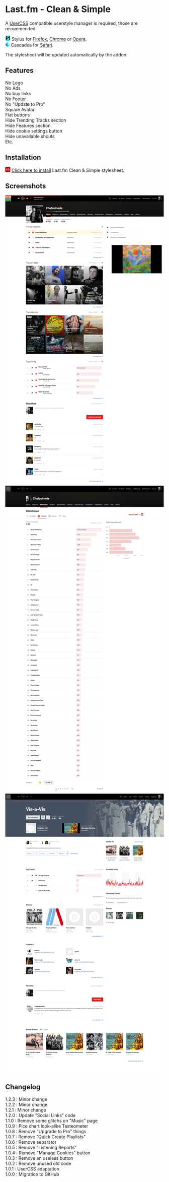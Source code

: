 # Last.fm - Clean & Simple

A [UserCSS](https://github.com/openstyles/stylus/wiki/UserCSS) compatible userstyle manager is required, those are recommended:

![Stylus](/images/Stylus.png) Stylus for [Firefox](https://addons.mozilla.org/en-US/firefox/addon/styl-us/), [Chrome](https://chrome.google.com/webstore/detail/stylus/clngdbkpkpeebahjckkjfobafhncgmne) or [Opera](https://addons.opera.com/en-gb/extensions/details/stylus/).<br>
![Cascadea](/images/Cascadea.png) Cascadea for [Safari](https://cascadea.app/).

The stylesheet will be updated automatically by the addon.<br>

## Features

No Logo<br>
No Ads<br>
No buy links<br>
No Footer<br>
No "Update to Pro"<br>
Square Avatar<br>
Flat buttons<br>
Hide Trending Tracks section<br>
Hide Features section<br>
Hide cookie settings button<br>
Hide unavailable shouts<br>
Etc.<br>

## Installation

[![Install](/images/last.fm.png)](https://raw.githubusercontent.com/Chafouinerie/Lastfm-cleansimple/main/lastfm-cleansimple.user.css) [Click here to install](https://raw.githubusercontent.com/Chafouinerie/Lastfm-cleansimple/main/lastfm-cleansimple.user.css) Last.fm Clean & Simple stylesheet.

## Screenshots

![1](https://github.com/Chafouinerie/Lastfm-cleansimple/blob/main/images//LastfmScreenshot1.png?raw=true)
![2](https://github.com/Chafouinerie/Lastfm-cleansimple/blob/main/images//LastfmScreenshot2.png?raw=true)
![3](https://github.com/Chafouinerie/Lastfm-cleansimple/blob/main/images//LastfmScreenshot3.png?raw=true)

## Changelog

1.2.3 : Minor change<br>
1.2.2 : Minor change<br>
1.2.1 : Minor change<br>
1.2.0 : Update "Social Links" code<br>
1.1.0 : Remove some glitchs on "Music" page<br>
1.0.9 : Pice chart look-alike Tasteometer<br>
1.0.8 : Remove "Upgrade to Pro" things<br>
1.0.7 : Remove "Quick Create Playlists"<br>
1.0.6 : Remove separator<br>
1.0.5 : Remove "Listening Reports"<br>
1.0.4 : Remove "Manage Cookies" button<br>
1.0.3 : Remove an useless button<br>
1.0.2 : Remove unused old code<br>
1.0.1 : UserCSS adaptation<br>
1.0.0 : Migration to GitHub<br>
